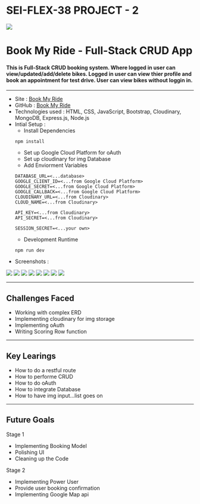# SEI-FLEX-38 PROJECT - 2

![](images-md/home.png)

# Book My Ride - Full-Stack CRUD App

#### This is Full-Stack CRUD booking system. Where logged in user can view/updated/add/delete bikes. Logged in user can view thier profile and book an appointment for test drive. User can view bikes without loggin in.

---

- Site : [Book My Ride](https://book-my-ride-sei.herokuapp.com/)
- GitHub : [Book My Ride](https://github.com/ar021/Book-my-ride)
- Technologies used : HTML, CSS, JavaScript, Bootstrap, Cloudinary, MongoDB, Express.js, Node.js
- Intial Setup :
    -   Install Dependencies
    ```
    npm install
    ```
    - Set up Google Cloud Platform for oAuth
    - Set up cloudinary for img Database
    - Add Enviorment Variables
    ```
    DATABASE_URL=<...database>
    GOOGLE_CLIENT_ID=<...from Google Cloud Platform>
    GOOGLE_SECRET=<...from Google Cloud Platform>
    GOOGLE_CALLBACK=<...from Google Cloud Platform>
    CLOUDINARY_URL=<...from Cloudinary>
    CLOUD_NAME=<...from Cloudinary>
    
    API_KEY=<...from Cloudinary>
    API_SECRET=<...from Cloudinary>

    SESSION_SECRET=<...your own>
    ```
    - Development Runtime
    ```
    npm run dev
    ```
- Screenshots :

![](images-md/home.png)
![](images-md/all-bikes.png)
![](images-md/all-bikes-login.png)
![](images-md/view-bike.png)
![](images-md/view-bike-login.png)
![](images-md/update-bike.png)
![](images-md/add-bike.png)
![](images-md/view-profile.png)

---

## Challenges Faced

- Working with complex ERD
- Implementing cloudinary for img storage
- Implementing oAuth 
- Writing Scoring Row function

---

## Key Learings

- How to do a restful route
- How to performe CRUD
- How to do oAuth
- How to integrate Database
- How to have img input...list goes on

---

## Future Goals

Stage 1
- Implementing Booking Model
- Polishing UI
- Cleaning up the Code

Stage 2
- Implementing Power User
- Provide user booking confirmation
- Implementing Google Map api
